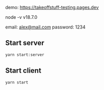 demo: https://takeoffstuff-testing.pages.dev

node -v
v18.7.0

email: alex@mail.com
password: 1234

## Start server

```sh
yarn start:server
```

## Start client

```sh
yarn start
```
